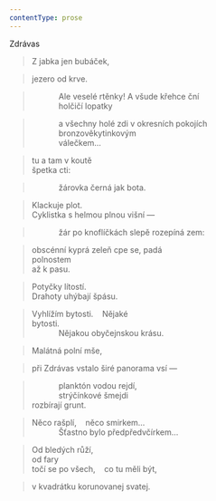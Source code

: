 ```yaml
---
contentType: prose
---
```


Zdrávas

> Z jabka jen bubáček,

> jezero od krve.

>             Ale veselé rtěnky! A všude křehce ční  
>             holčičí lopatky

>             a všechny holé zdi v okresních pokojích  
>             bronzověkytinkovým  
>             válečkem…

> tu a tam v koutě  
> špetka cti:

>             žárovka černá jak bota.

> Klackuje plot.  
> Cyklistka s helmou plnou višní —

>             žár po knoflíčkách slepě rozepíná zem:

> obscénní kyprá zeleň cpe se, padá  
> polnostem  
> až k pasu.

> Potyčky lítostí.  
> Drahoty uhýbají špásu.

> Vyhlížím bytosti.    Nějaké  
> bytosti.  
>             Nějakou obyčejnskou krásu.

> Malátná polní mše,

> při Zdrávas vstalo širé panorama vsí —

>             planktón vodou rejdí,  
>             strýčínkové šmejdi  
> rozbírají grunt.

> Něco rašplí,    něco smirkem…  
>             Šťastno bylo předpředvčírkem…

> Od bledých růží,  
> od fary  
> točí se po všech,    co tu měli být,

> v kvadrátku korunovanej svatej.
